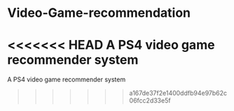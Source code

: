 # Video-Game-recommendation
<<<<<<< HEAD
A PS4 video game recommender system
=======
A PS4 video game recommender system
>>>>>>> a167de37f2e1400ddfb94e97b62c06fcc2d33e5f
